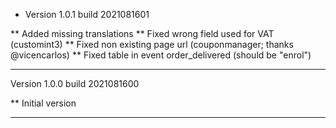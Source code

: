 * Version 1.0.1 build 2021081601

** Added missing translations
** Fixed wrong field used for VAT (customint3)
** Fixed non existing page url (couponmanager; thanks @vicencarlos)
** Fixed table in event order_delivered (should be "enrol")

-----
Version 1.0.0 build 2021081600

** Initial version

-----
